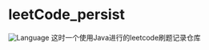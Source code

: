 # leetCode_persist
![Language](https://img.shields.io/badge/Java-1.8-brightgreen.svg)
这时一个使用Java进行的leetcode刷题记录仓库
